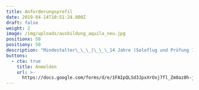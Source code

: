 ```yaml
---
title: Anforderungsprofil
date: 2019-04-14T10:51:24.000Z
draft: false
weight: 2
image: /img/uploads/ausbildung_aquila_neu.jpg
positionx: 50
positiony: 50
description: "Mindestalter\_\_\_|\_\_\_14 Jahre (Soloflug und Prüfung 16 Jahre)\n\nMindestflugstunden\_\_\_|\_\_\_45 Stunden\n\nKosten\_\_\_|\_\_\_CHF 20'000.– bis 25'000.–\n\nAusbildungsdauer\_\_\_|\_\_\_1 bis 2 Jahre\n\nGesundheit\_\_\_|\_\_\_Medical Class 2"
buttons:
  - cta: true
    title: Anmelden
    url: >-
      https://docs.google.com/forms/d/e/1FAIpQLSd3JpxXrOxj7fl_Zm0az8h-jQsAsB1TOEE2-HsOPYoi29qRUw/viewform
---
```


